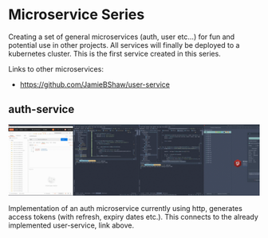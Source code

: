 # Microservice Series
Creating a set of general microservices (auth, user etc...) for fun and potential use in other projects.
All services will finally be deployed to a kubernetes cluster. This is the first service created in this series.

Links to other microservices:
- https://github.com/JamieBShaw/user-service

## auth-service
![Alt Text](https://github.com/JamieBShaw/auth-service/blob/master/gif/output.gif)


Implementation of an auth microservice currently using http, generates access tokens (with refresh, expiry dates etc.).
This connects to the already implemented user-service, link above.
